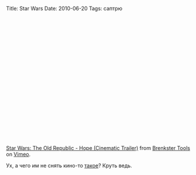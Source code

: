 Title: Star Wars
Date: 2010-06-20
Tags: саптрю

<div class="text"><p><object width="601" height="338"><param name="allowfullscreen" value="true"></param><param name="allowscriptaccess" value="always"></param><param name="movie" value="http://vimeo.com/moogaloop.swf?clip_id=12588491&amp;server=vimeo.com&amp;show_title=1&amp;show_byline=1&amp;show_portrait=0&amp;color=00ADEF&amp;fullscreen=1"></param><embed src="http://vimeo.com/moogaloop.swf?clip_id=12588491&amp;server=vimeo.com&amp;show_title=1&amp;show_byline=1&amp;show_portrait=0&amp;color=00ADEF&amp;fullscreen=1" type="application/x-shockwave-flash" allowfullscreen="true" allowscriptaccess="always" width="601" height="338"></embed></object></p><p><a href="http://vimeo.com/12588491">Star Wars: The Old Republic - Hope (Cinematic Trailer)</a> from <a href="http://vimeo.com/brenkstertools">Brenkster Tools</a> on <a href="http://vimeo.com">Vimeo</a>.</p>
<p>Ух, а чего им не снять кино-то <a href="http://www.fubiz.net/2010/06/16/star-wars-the-old-republic/">такое</a>? Круть ведь.</p></div>